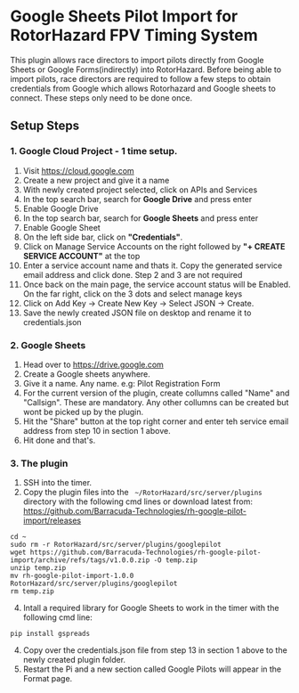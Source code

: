 # Google Sheets Pilot Import for RotorHazard FPV Timing System
This plugin allows race directors to import pilots directly from Google Sheets or Google Forms(indirectly) into RotorHazard. Before being able to import pilots, race directors are required to follow a few steps to obtain credentials from Google which allows Rotorhazard and Google sheets to connect. These steps only need to be done once.

## Setup Steps
### 1. Google Cloud Project - 1 time setup.
1. Visit https://cloud.google.com
2. Create a new project and give it a name
3. With newly created project selected, click on APIs and Services
4. In the top search bar, search for **Google Drive** and press enter
5. Enable Google Drive
6. In the top search bar, search for **Google Sheets** and press enter
7. Enable Google Sheet
8. On the left side bar, click on **"Credentials"**.
9. Click on Manage Service Accounts on the right followed by **"+ CREATE SERVICE ACCOUNT"** at the top
10. Enter a service account name and thats it. Copy the generated service email address and click done. Step 2 and 3 are not required
11. Once back on the main page, the service account status will be Enabled. On the far right, click on the 3 dots and select manage keys
12. Click on Add Key -> Create New Key -> Select JSON -> Create.
13. Save the newly created JSON file on desktop and rename it to credentials.json

### 2. Google Sheets
1. Head over to https://drive.google.com
2. Create a Google sheets anywhere.
3. Give it a name. Any name. e.g: Pilot Registration Form
4. For the current version of the plugin, create collumns called "Name" and "Callsign". These are mandatory. Any other collumns can be created but wont be picked up by the plugin.
5. Hit the "Share" button at the top right corner and enter teh service email address from step 10 in section 1 above.
6. Hit done and that's.

### 3. The plugin
1. SSH into the timer.
2. Copy the plugin files into the ``` ~/RotorHazard/src/server/plugins``` directory with the following cmd lines or download latest from: https://github.com/Barracuda-Technologies/rh-google-pilot-import/releases
```
cd ~
sudo rm -r RotorHazard/src/server/plugins/googlepilot
wget https://github.com/Barracuda-Technologies/rh-google-pilot-import/archive/refs/tags/v1.0.0.zip -O temp.zip
unzip temp.zip
mv rh-google-pilot-import-1.0.0 RotorHazard/src/server/plugins/googlepilot
rm temp.zip
```
4. Intall a required library for Google Sheets to work in the timer with the following cmd line:
```
pip install gspreads
```
4. Copy over the credentials.json file from step 13 in section 1 above to the newly created plugin folder.
5. Restart the Pi and a new section called Google Pilots will appear in the Format page. 
